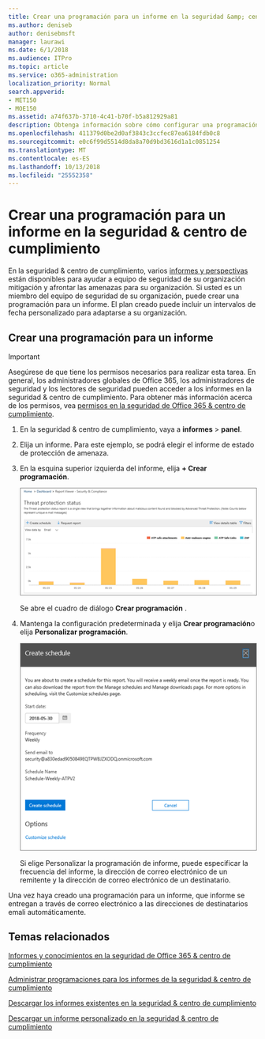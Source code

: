 ```yaml
---
title: Crear una programación para un informe en la seguridad &amp; centro de cumplimiento
ms.author: deniseb
author: denisebmsft
manager: laurawi
ms.date: 6/1/2018
ms.audience: ITPro
ms.topic: article
ms.service: o365-administration
localization_priority: Normal
search.appverid:
- MET150
- MOE150
ms.assetid: a74f637b-3710-4c41-b70f-b5a812929a81
description: Obtenga información sobre cómo configurar una programación para un informe en la seguridad &amp; centro de cumplimiento.
ms.openlocfilehash: 411379d0be2d0af3843c3ccfec87ea6184fdb0c8
ms.sourcegitcommit: e0c6f99d5514d8da8a70d9bd3616d1a1c0851254
ms.translationtype: MT
ms.contentlocale: es-ES
ms.lasthandoff: 10/13/2018
ms.locfileid: "25552358"
---
```

# <a name="create-a-schedule-for-a-report-in-the-security-amp-compliance-center"></a>Crear una programación para un informe en la seguridad &amp; centro de cumplimiento

En la seguridad &amp; centro de cumplimiento, varios [informes y perspectivas](reports-and-insights-in-security-and-compliance.md) están disponibles para ayudar a equipo de seguridad de su organización mitigación y afrontar las amenazas para su organización. Si usted es un miembro del equipo de seguridad de su organización, puede crear una programación para un informe. El plan creado puede incluir un intervalos de fecha personalizado para adaptarse a su organización. 
  
## <a name="create-a-schedule-for-a-report"></a>Crear una programación para un informe

> [!IMPORTANT]
> Asegúrese de que tiene los permisos necesarios para realizar esta tarea. En general, los administradores globales de Office 365, los administradores de seguridad y los lectores de seguridad pueden acceder a los informes en la seguridad &amp; centro de cumplimiento. Para obtener más información acerca de los permisos, vea [permisos en la seguridad de Office 365 &amp; centro de cumplimiento](permissions-in-the-security-and-compliance-center.md).
  
1. En la seguridad &amp; centro de cumplimiento, vaya a **informes** \> **panel**.
    
2. Elija un informe. Para este ejemplo, se podrá elegir el informe de estado de protección de amenaza.
    
3. En la esquina superior izquierda del informe, elija **+ Crear programación**.
    
    ![Puede crear una programación para los informes en la seguridad &amp; centro de cumplimiento](media/2311327c-14f6-4a17-b604-0c9ff2d485d1.png)
  
    Se abre el cuadro de diálogo **Crear programación** . 
    
4. Mantenga la configuración predeterminada y elija **Crear programación**o elija **Personalizar programación**.
    
    ![Puede usar la configuración predeterminada o personalizar la programación de un informe](media/04fac327-8f73-4711-8319-58c11880fd96.png)
  
    Si elige Personalizar la programación de informe, puede especificar la frecuencia del informe, la dirección de correo electrónico de un remitente y la dirección de correo electrónico de un destinatario. 
    
Una vez haya creado una programación para un informe, que informe se entregan a través de correo electrónico a las direcciones de destinatarios emali automáticamente. 
  
## <a name="related-topics"></a>Temas relacionados

[Informes y conocimientos en la seguridad de Office 365 &amp; centro de cumplimiento](reports-and-insights-in-security-and-compliance.md)
  
[Administrar programaciones para los informes de la seguridad &amp; centro de cumplimiento](manage-schedules-for-multiple-reports.md)
  
[Descargar los informes existentes en la seguridad &amp; centro de cumplimiento](download-existing-reports.md)
  
[Descargar un informe personalizado en la seguridad &amp; centro de cumplimiento](set-up-and-download-a-custom-report.md)
  

